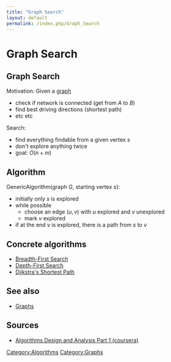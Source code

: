 ```yaml
---
title: "Graph Search"
layout: default
permalink: /index.php/Graph_Search
---
```


# Graph Search

## Graph Search
Motivation: Given a [graph](Graphs)
- check if network is connected (get from $A$ to $B$)
- find best driving directions (shortest path)
- etc etc

Search:
- find everything findable from a given vertex $s$
- don't explore anything twice
- goal: $O(n+m)$

## Algorithm
GenericAlgorithm(graph $G$, starting vertex $s$):
- initially only $s$ is explored
- while possible
  - choose an edge $(u, v)$ with $u$ explored and $v$ unexplored
  - mark $v$ explored
- if at the end $v$ is explored, there is a path from $s$ to $v$

## Concrete algorithms
- [Breadth-First Search](Breadth-First_Search) 
- [Depth-First Search](Depth-First_Search)
- [Dijkstra's Shortest Path](Dijkstra's_Shortest_Path)

## See also
- [Graphs](Graphs)

## Sources
- [Algorithms Design and Analysis Part 1 (coursera)](Algorithms_Design_and_Analysis_Part_1_(coursera))

[Category:Algorithms](Category_Algorithms)
[Category:Graphs](Category_Graphs)